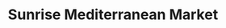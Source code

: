 ---
title: "Sunrise Mediterranean Market"
url: /henderson/sunrise-mediterranean-market/
shop: supermarket
---